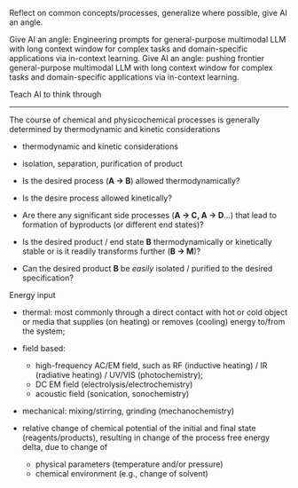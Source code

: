 Reflect on common concepts/processes, generalize where possible, give AI an angle.

Give AI an angle: Engineering prompts for general-purpose multimodal LLM with long context window for complex tasks and domain-specific applications via in-context learning.
Give AI an angle: pushing frontier general-purpose multimodal LLM with long context window for complex tasks and domain-specific applications via in-context learning.

Teach AI to think through 

---

The course of chemical and physicochemical processes is generally determined by thermodynamic and kinetic considerations


- thermodynamic and kinetic considerations
- isolation, separation, purification of product


- Is the desired process (**A -> B**) allowed thermodynamically?
- Is the desire process allowed kinetically?
- Are there any significant side processes (**A -> C, A -> D**...) that lead to formation of byproducts (or different end states)?
- Is the desired product / end state **B** thermodynamically or kinetically stable or is it readily transforms further (**B -> M**)?
- Can the desired product **B** be *easily* isolated / purified to the desired specification?

Energy input
- thermal: most commonly through a direct contact with hot or cold object or media that supplies (on heating) or removes (cooling) energy to/from the system;
- field based:
    - high-frequency AC/EM field, such as RF (inductive heating) / IR (radiative heating) / UV/VIS (photochemistry);
    - DC EM field (electrolysis/electrochemistry)
    - acoustic field (sonication, sonochemistry)
- mechanical: mixing/stirring, grinding (mechanochemistry)

- relative change of chemical potential of the initial and final state (reagents/products), resulting in change of the process free energy delta, due to change of
    - physical parameters (temperature and/or pressure)
    - chemical environment (e.g., change of solvent)
